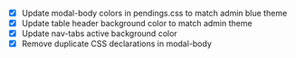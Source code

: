 - [x] Update modal-body colors in pendings.css to match admin blue theme
- [x] Update table header background color to match admin theme
- [x] Update nav-tabs active background color
- [x] Remove duplicate CSS declarations in modal-body
